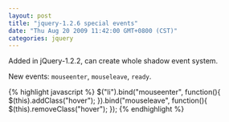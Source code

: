 ```yaml
---
layout: post
title: "jquery-1.2.6 special events"
date: "Thu Aug 20 2009 11:42:00 GMT+0800 (CST)"
categories: jquery
---
```


Added in jQuery-1.2.2, can create whole shadow event system.

New events: `mouseenter`, `mouseleave`, `ready`.

{% highlight javascript %}
$("li").bind("mouseenter", function(){
    $(this).addClass("hover");
}).bind("mouseleave", function(){
    $(this).removeClass("hover");
});
{% endhighlight %}
